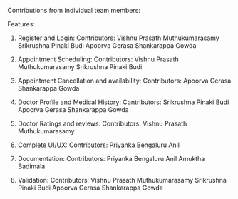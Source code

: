 Contributions from Individual team members:

Features:
1) Register and Login:
Contributors: Vishnu Prasath Muthukumarasamy
Srikrushna Pinaki Budi
Apoorva Gerasa Shankarappa Gowda

2) Appointment Scheduling:
Contributors: Vishnu Prasath Muthukumarasamy
Srikrushna Pinaki Budi

3) Appointment Cancellation and availability:
Contributors: Apoorva Gerasa Shankarappa Gowda

4) Doctor Profile and Medical History:
Contributors: Srikrushna Pinaki Budi
Apoorva Gerasa Shankarappa Gowda

5) Doctor Ratings and reviews:
Contributors: Vishnu Prasath Muthukumarasamy

6) Complete UI/UX:
Contributors: Priyanka Bengaluru Anil

7) Documentation:
Contributors: Priyanka Bengaluru Anil
Amuktha Badimala

8) Validation:
Contributors: Vishnu Prasath Muthukumarasamy
Srikrushna Pinaki Budi
Apoorva Gerasa Shankarappa Gowda
